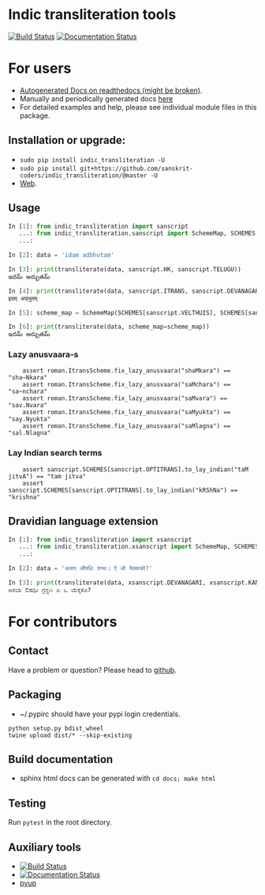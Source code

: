 Indic transliteration tools
=======================
[![Build Status](https://travis-ci.org/sanskrit-coders/indic_transliteration.svg?branch=master)](https://travis-ci.org/sanskrit-coders/indic_transliteration)
[![Documentation Status](https://readthedocs.org/projects/indic-transliteration/badge/?version=latest)](http://indic-transliteration.readthedocs.io/en/latest/?badge=latest)


# For users
* [Autogenerated Docs on readthedocs (might be broken)](http://indic-transliteration.readthedocs.io/en/latest/).
* Manually and periodically generated docs [here](https://sanskrit-coders.github.io/indic_transliteration/build/html/)
* For detailed examples and help, please see individual module files in this package.

## Installation or upgrade:
* `sudo pip install indic_transliteration -U`
* `sudo pip install git+https://github.com/sanskrit-coders/indic_transliteration/@master -U`
* [Web](https://pypi.python.org/pypi/indic-transliteration).


## Usage

```py
In [1]: from indic_transliteration import sanscript
   ...: from indic_transliteration.sanscript import SchemeMap, SCHEMES, transliterate
   ...:

In [2]: data = 'idam adbhutam'

In [3]: print(transliterate(data, sanscript.HK, sanscript.TELUGU))
ఇదమ్ అద్భుతమ్

In [4]: print(transliterate(data, sanscript.ITRANS, sanscript.DEVANAGARI))
इदम् अद्भुतम्

In [5]: scheme_map = SchemeMap(SCHEMES[sanscript.VELTHUIS], SCHEMES[sanscript.TELUGU])

In [6]: print(transliterate(data, scheme_map=scheme_map))
ఇదమ్ అద్భుతమ్
```

### Lazy anusvaara-s
```
    assert roman.ItransScheme.fix_lazy_anusvaara("shaMkara") == "sha~Nkara"
    assert roman.ItransScheme.fix_lazy_anusvaara("saMchara") == "sa~nchara"
    assert roman.ItransScheme.fix_lazy_anusvaara("saMvara") == "sav.Nvara"
    assert roman.ItransScheme.fix_lazy_anusvaara("saMyukta") == "say.Nyukta"
    assert roman.ItransScheme.fix_lazy_anusvaara("saMlagna") == "sal.Nlagna"
```

### Lay Indian search terms
```
    assert sanscript.SCHEMES[sanscript.OPTITRANS].to_lay_indian("taM jitvA") == "tam jitva"
    assert sanscript.SCHEMES[sanscript.OPTITRANS].to_lay_indian("kRShNa") == "krishna"
```

## Dravidian language extension
```py
In [1]: from indic_transliteration import xsanscript
   ...: from indic_transliteration.xsanscript import SchemeMap, SCHEMES, transliterate
   ...:

In [2]: data = 'असय औषधिः ग्रन्थः। ऎ ऒ यॆक्ककॊ?'

In [3]: print(transliterate(data, xsanscript.DEVANAGARI, xsanscript.KANNADA))
ಅಸಯ ಔಷಧಿಃ ಗ್ರನ್ಥಃ। ಎ ಒ ಯೆಕ್ಕಕೊ?
```


# For contributors

## Contact

Have a problem or question? Please head to [github](https://github.com/sanskrit-coders/indic_transliteration).

## Packaging

* ~/.pypirc should have your pypi login credentials.
```
python setup.py bdist_wheel
twine upload dist/* --skip-existing
```

## Build documentation
- sphinx html docs can be generated with `cd docs; make html`

## Testing
Run `pytest` in the root directory.

## Auxiliary tools
- [![Build Status](https://travis-ci.org/sanskrit-coders/indic_transliteration.svg?branch=master)](https://travis-ci.org/sanskrit-coders/indic_transliteration)
- [![Documentation Status](https://readthedocs.org/projects/indic-transliteration/badge/?version=latest)](http://indic-transliteration.readthedocs.io/en/latest/?badge=latest)
- [pyup](https://pyup.io/account/repos/github/sanskrit-coders/indic_transliteration/)